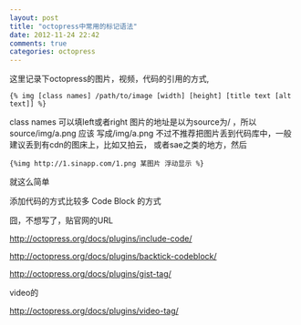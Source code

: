 ```yaml
---
layout: post
title: "octopress中常用的标记语法"
date: 2012-11-24 22:42
comments: true
categories: octopress
---
```


这里记录下octopress的图片，视频，代码的引用的方式,

    {% img [class names] /path/to/image [width] [height] [title text [alt text]] %}

class names 可以填left或者right 图片的地址是以为source为/ ，所以source/img/a.png 应该
写成/img/a.png 不过不推荐把图片丢到代码库中，一般建议丢到有cdn的图床上，比如又拍云，
或者sae之类的地方，然后

    {%img http://1.sinapp.com/1.png 某图片 浮动显示 %}

就这么简单

添加代码的方式比较多
Code Block 的方式


囧，不想写了，贴官网的URL

http://octopress.org/docs/plugins/include-code/

http://octopress.org/docs/plugins/backtick-codeblock/

http://octopress.org/docs/plugins/gist-tag/

video的

http://octopress.org/docs/plugins/video-tag/
